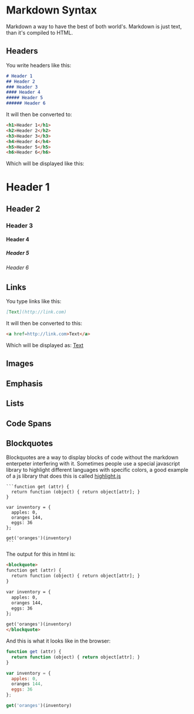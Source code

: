 Markdown Syntax
===============

Markdown a way to have the best of both world's. Markdown is just text, than
it's compiled to HTML.

Headers
-------

You write headers like this:

```markdown
# Header 1
## Header 2
### Header 3
#### Header 4
##### Header 5
###### Header 6
```

It will then be converted to:

```html
<h1>Header 1</h1>
<h2>Header 2</h2>
<h3>Header 3</h3>
<h4>Header 4</h4>
<h5>Header 5</h5>
<h6>Header 6</h6>
```

Which will be displayed like this:

# Header 1
## Header 2
### Header 3
#### Header 4
##### Header 5
###### Header 6



Links
-----

You type links like this:

```markdown
[Text](http://link.com)
```

It will then be converted to this:

```html
<a href=http://link.com>Text</a>
```

Which will be displayed as: [Text](http://link.com)



Images
------


Emphasis
--------

Lists
-----

Code Spans
-----------

Blockquotes
----------

Blockquotes are a way to display blocks of code without the markdown enterpeter
interfering with it. Sometimes people use a special javascript library to
highlight different languages with specific colors, a good example of a js
library that does this is called [highlight.js](http://highlightjs.org/)


    ```function get (attr) {
      return function (object) { return object[attr]; }
    }

    var inventory = {
      apples: 0,
      oranges 144,
      eggs: 36
    };

    get('oranges')(inventory)
    ```

The output for this in html is:

```html
<blockquote>
function get (attr) {
  return function (object) { return object[attr]; }
}

var inventory = {
  apples: 0,
  oranges 144,
  eggs: 36
};

get('oranges')(inventory)
</blockquote>
```

And this is what it looks like in the browser:

```javascript
function get (attr) {
  return function (object) { return object[attr]; }
}

var inventory = {
  apples: 0,
  oranges 144,
  eggs: 36
};

get('oranges')(inventory)
```



